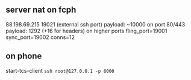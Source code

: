 ## server nat on fcph
88.198.69.215 19021 (external ssh port)
payload: ~10000 on port 80/443
payload: 1292 (+16 for headers) on higher ports
fling_port=19001
sync_port=19002
conns=12

## on phone
start-tcs-client
`ssh root@127.0.0.1 -p 6000`
